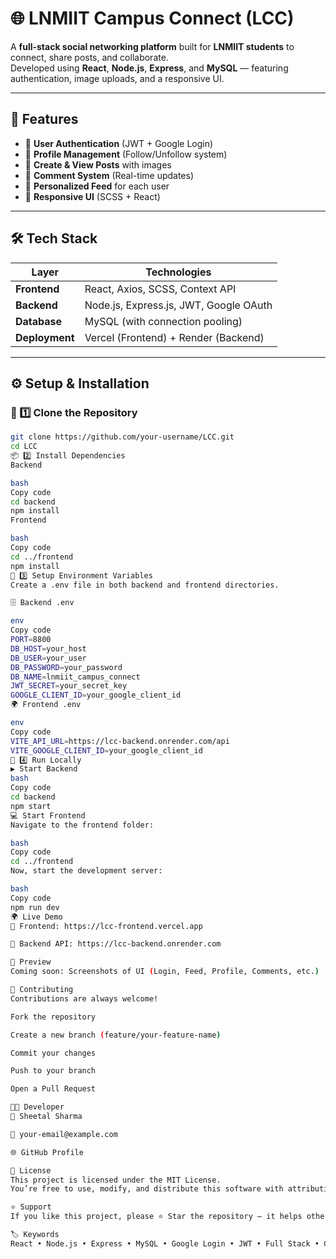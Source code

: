 # 🌐 **LNMIIT Campus Connect (LCC)**  

A **full-stack social networking platform** built for **LNMIIT students** to connect, share posts, and collaborate.  
Developed using **React**, **Node.js**, **Express**, and **MySQL** — featuring authentication, image uploads, and a responsive UI.  

---

## 🚀 **Features**

- 🔐 **User Authentication** (JWT + Google Login)  
- 👥 **Profile Management** (Follow/Unfollow system)  
- 📝 **Create & View Posts** with images  
- 💬 **Comment System** (Real-time updates)  
- 📰 **Personalized Feed** for each user  
- 🌈 **Responsive UI** (SCSS + React)

---

## 🛠️ **Tech Stack**

| Layer | Technologies |
|-------|---------------|
| **Frontend** | React, Axios, SCSS, Context API |
| **Backend** | Node.js, Express.js, JWT, Google OAuth |
| **Database** | MySQL (with connection pooling) |
| **Deployment** | Vercel (Frontend) + Render (Backend) |

---

## ⚙️ **Setup & Installation**

### 🧩 1️⃣ Clone the Repository
```bash
git clone https://github.com/your-username/LCC.git
cd LCC
📦 2️⃣ Install Dependencies
Backend

bash
Copy code
cd backend
npm install
Frontend

bash
Copy code
cd ../frontend
npm install
🔐 3️⃣ Setup Environment Variables
Create a .env file in both backend and frontend directories.

🗄️ Backend .env

env
Copy code
PORT=8800
DB_HOST=your_host
DB_USER=your_user
DB_PASSWORD=your_password
DB_NAME=lnmiit_campus_connect
JWT_SECRET=your_secret_key
GOOGLE_CLIENT_ID=your_google_client_id
🌍 Frontend .env

env
Copy code
VITE_API_URL=https://lcc-backend.onrender.com/api
VITE_GOOGLE_CLIENT_ID=your_google_client_id
🧠 4️⃣ Run Locally
▶️ Start Backend
bash
Copy code
cd backend
npm start
💻 Start Frontend
Navigate to the frontend folder:

bash
Copy code
cd ../frontend
Now, start the development server:

bash
Copy code
npm run dev
🌍 Live Demo
🔗 Frontend: https://lcc-frontend.vercel.app

🔗 Backend API: https://lcc-backend.onrender.com

📸 Preview
Coming soon: Screenshots of UI (Login, Feed, Profile, Comments, etc.)

🤝 Contributing
Contributions are always welcome!

Fork the repository

Create a new branch (feature/your-feature-name)

Commit your changes

Push to your branch

Open a Pull Request

🧑‍💻 Developer
👤 Sheetal Sharma

📧 your-email@example.com

🌐 GitHub Profile

📄 License
This project is licensed under the MIT License.
You’re free to use, modify, and distribute this software with attribution.

⭐ Support
If you like this project, please ⭐ Star the repository — it helps others discover it!

🏷️ Keywords
React • Node.js • Express • MySQL • Google Login • JWT • Full Stack • Campus Connect • Social Media App • LNMIIT
